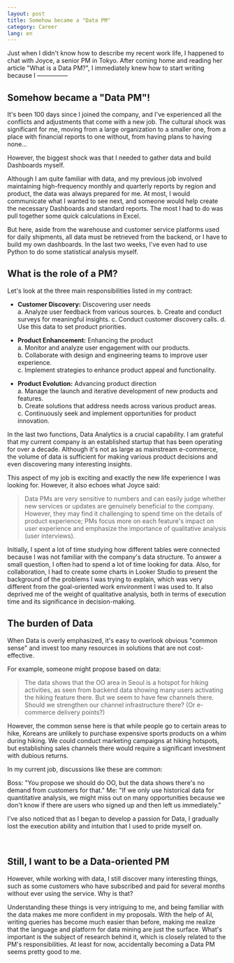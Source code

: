 ```yaml
---
layout: post
title: Somehow became a "Data PM"
category: Career
lang: en
---
```


Just when I didn't know how to describe my recent work life, I happened to chat with Joyce, a senior PM in Tokyo. After coming home and reading her article "What is a Data PM?", I immediately knew how to start writing because I —————
## Somehow became a "Data PM"!

It's been 100 days since I joined the company, and I've experienced all the conflicts and adjustments that come with a new job. The cultural shock was significant for me, moving from a large organization to a smaller one, from a place with financial reports to one without, from having plans to having none...

However, the biggest shock was that I needed to gather data and build Dashboards myself.

Although I am quite familiar with data, and my previous job involved maintaining high-frequency monthly and quarterly reports by region and product, the data was always prepared for me. At most, I would communicate what I wanted to see next, and someone would help create the necessary Dashboards and standard reports. The most I had to do was pull together some quick calculations in Excel.

But here, aside from the warehouse and customer service platforms used for daily shipments, all data must be retrieved from the backend, or I have to build my own dashboards. In the last two weeks, I've even had to use Python to do some statistical analysis myself.

## What is the role of a PM?

Let's look at the three main responsibilities listed in my contract:

>
- **Customer Discovery:** Discovering user needs<br/>
a. Analyze user feedback from various sources.
b. Create and conduct surveys for meaningful insights.
c. Conduct customer discovery calls.
d. Use this data to set product priorities.

>
- **Product Enhancement:** Enhancing the product<br/>
a. Monitor and analyze user engagement with our products.<br/>
b. Collaborate with design and engineering teams to improve user experience.<br/>
c. Implement strategies to enhance product appeal and functionality.<br/>

>
- **Product Evolution:** Advancing product direction<br/>
a. Manage the launch and iterative development of new products and features.<br/>
b. Create solutions that address needs across various product areas.<br/>
c. Continuously seek and implement opportunities for product innovation.<br/>

In the last two functions, Data Analytics is a crucial capability. I am grateful that my current company is an established startup that has been operating for over a decade. Although it's not as large as mainstream e-commerce, the volume of data is sufficient for making various product decisions and even discovering many interesting insights.

This aspect of my job is exciting and exactly the new life experience I was looking for. However, it also echoes what Joyce said:

> Data PMs are very sensitive to numbers and can easily judge whether new services or updates are genuinely beneficial to the company. However, they may find it challenging to spend time on the details of product experience; PMs focus more on each feature's impact on user experience and emphasize the importance of qualitative analysis (user interviews).

Initially, I spent a lot of time studying how different tables were connected because I was not familiar with the company's data structure. To answer a small question, I often had to spend a lot of time looking for data. Also, for collaboration, I had to create some charts in Looker Studio to present the background of the problems I was trying to explain, which was very different from the goal-oriented work environment I was used to. It also deprived me of the weight of qualitative analysis, both in terms of execution time and its significance in decision-making.

## The burden of Data

When Data is overly emphasized, it's easy to overlook obvious "common sense" and invest too many resources in solutions that are not cost-effective.

For example, someone might propose based on data:

> The data shows that the OO area in Seoul is a hotspot for hiking activities, as seen from backend data showing many users activating the hiking feature there. But we seem to have few channels there. Should we strengthen our channel infrastructure there? (Or e-commerce delivery points?)

However, the common sense here is that while people go to certain areas to hike, Koreans are unlikely to purchase expensive sports products on a whim during hiking. We could conduct marketing campaigns at hiking hotspots, but establishing sales channels there would require a significant investment with dubious returns.

In my current job, discussions like these are common:

Boss: "You propose we should do OO, but the data shows there's no demand from customers for that."
Me: "If we only use historical data for quantitative analysis, we might miss out on many opportunities because we don't know if there are users who signed up and then left us immediately."

I've also noticed that as I began to develop a passion for Data, I gradually lost the execution ability and intuition that I used to pride myself on.

<br/>

## Still, I want to be a Data-oriented PM

However, while working with data, I still discover many interesting things, such as some customers who have subscribed and paid for several months without ever using the service. Why is that?

Understanding these things is very intriguing to me, and being familiar with the data makes me more confident in my proposals. With the help of AI, writing queries has become much easier than before, making me realize that the language and platform for data mining are just the surface. What's important is the subject of research behind it, which is closely related to the PM's responsibilities. At least for now, accidentally becoming a Data PM seems pretty good to me. 


<br/>